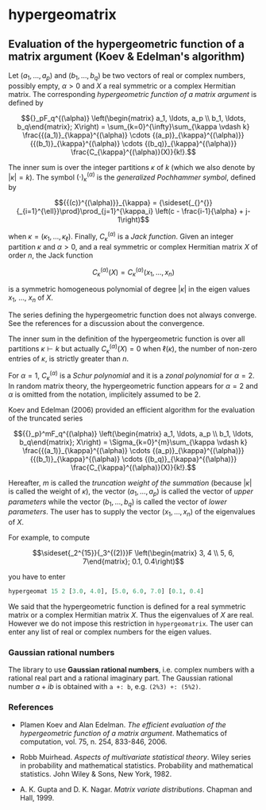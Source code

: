 # hypergeomatrix

## Evaluation of the hypergeometric function of a matrix argument (Koev & Edelman's algorithm)

Let $(a_1, \ldots, a_p)$ and $(b_1, \ldots, b_q)$ be two vectors of real or 
complex numbers, possibly empty, $\alpha > 0$ and $X$ a real symmetric or a 
complex Hermitian matrix. 
The corresponding *hypergeometric function of a matrix argument* is defined by 

$${}_pF_q^{(\alpha)} \left(\begin{matrix} a_1, \ldots, a_p \\ b_1, \ldots, b_q\end{matrix}; X\right) = \sum_{k=0}^{\infty}\sum_{\kappa \vdash k} \frac{{(a_1)}_{\kappa}^{(\alpha)} \cdots {(a_p)}_{\kappa}^{(\alpha)}} {{(b_1)}_{\kappa}^{(\alpha)} \cdots {(b_q)}_{\kappa}^{(\alpha)}} \frac{C_{\kappa}^{(\alpha)}(X)}{k!}.$$

The inner sum is over the integer partitions $\kappa$ of $k$ (which we also 
denote by $|\kappa| = k$). The symbol ${(\cdot)}_{\kappa}^{(\alpha)}$ is the 
*generalized Pochhammer symbol*, defined by

$${{(c)}^{(\alpha)}}_{\kappa} = {\sideset{_{}^{}}{_{i=1}^{\ell}}\prod}\prod_{j=1}^{\kappa_i} \left(c - \frac{i-1}{\alpha} + j-1\right)$$

when $\kappa = (\kappa_1, \ldots, \kappa_\ell)$. 
Finally, $C_{\kappa}^{(\alpha)}$ is a *Jack function*. 
Given an integer partition $\kappa$ and $\alpha > 0$, and a 
real symmetric or complex Hermitian matrix $X$ of order $n$, 
the Jack function 

$$C_{\kappa}^{(\alpha)}(X) = C_{\kappa}^{(\alpha)}(x_1, \ldots, x_n)$$

is a symmetric homogeneous polynomial of degree $|\kappa|$ in the 
eigen values $x_1$, $\ldots$, $x_n$ of $X$. 

The series defining the hypergeometric function does not always converge. 
See the references for a discussion about the convergence. 

The inner sum in the definition of the hypergeometric function is over 
all partitions $\kappa \vdash k$ but actually 
$C_{\kappa}^{(\alpha)}(X) = 0$ when $\ell(\kappa)$, the number of non-zero 
entries of $\kappa$, is strictly greater than $n$.

For $\alpha=1$, $C_{\kappa}^{(\alpha)}$ is a *Schur polynomial* and it is 
a *zonal polynomial* for $\alpha = 2$. 
In random matrix theory, the hypergeometric function appears for $\alpha=2$ 
and $\alpha$ is omitted from the notation, implicitely assumed to be $2$. 

Koev and Edelman (2006) provided an efficient algorithm for the evaluation 
of the truncated series 

$${{}_p}^mF_q^{(\alpha)} \left(\begin{matrix} a_1, \ldots, a_p \\ b_1, \ldots, b_q\end{matrix}; X\right) = \Sigma_{k=0}^{m}\sum_{\kappa \vdash k} \frac{{(a_1)}_{\kappa}^{(\alpha)} \cdots {(a_p)}_{\kappa}^{(\alpha)}} {{(b_1)}_{\kappa}^{(\alpha)} \cdots {(b_q)}_{\kappa}^{(\alpha)}} 
\frac{C_{\kappa}^{(\alpha)}(X)}{k!}.$$

Hereafter, $m$ is called the *truncation weight of the summation* 
(because $|\kappa|$ is called the weight of $\kappa$), the vector 
$(a_1, \ldots, a_p)$ is called the vector of *upper parameters* while 
the vector $(b_1, \ldots, b_q)$ is called the vector of *lower parameters*. 
The user has to supply the vector $(x_1, \ldots, x_n)$ of the eigenvalues 
of $X$. 

For example, to compute

$$\sideset{_2^{15}}{_3^{(2)}}F \left(\begin{matrix} 3, 4 \\ 5, 6, 7\end{matrix}; 0.1, 0.4\right)$$

you have to enter 

```haskell
hypergeomat 15 2 [3.0, 4.0], [5.0, 6.0, 7.0] [0.1, 0.4]
```

We said that the hypergeometric function is defined for a real symmetric 
matrix or a complex Hermitian matrix $X$. Thus the eigenvalues of $X$ 
are real. However we do not impose this restriction in `hypergeomatrix`. 
The user can enter any list of real or complex numbers for the eigen values. 

### Gaussian rational numbers

The library to use **Gaussian rational numbers**, i.e. complex numbers with 
a rational real part and a rational imaginary part. The Gaussian rational 
number $a + ib$ is obtained with `a +: b`, e.g. `(2%3) +: (5%2)`.


### References

- Plamen Koev and Alan Edelman. 
*The efficient evaluation of the hypergeometric function of a matrix argument*.
Mathematics of computation, vol. 75, n. 254, 833-846, 2006.

- Robb Muirhead. 
*Aspects of multivariate statistical theory*. 
Wiley series in probability and mathematical statistics. 
Probability and mathematical statistics. 
John Wiley & Sons, New York, 1982.

- A. K. Gupta and D. K. Nagar. 
*Matrix variate distributions*. 
Chapman and Hall, 1999.
